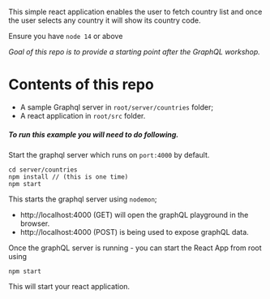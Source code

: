 This simple react application enables the user to fetch country list and once the user selects any country it will show its country code.

Ensure you have `node 14` or above

<i> Goal of this repo is to provide a starting point after the GraphQL workshop.
</i>

# Contents of this repo

- A sample Graphql server in `root/server/countries` folder;
- A react application in `root/src` folder.

##### To run this example you will need to do following.

Start the graphql server which runs on `port:4000` by default.

```
cd server/countries
npm install // (this is one time)
npm start
```

This starts the graphql server using `nodemon`;

- http://localhost:4000 (GET) will open the graphQL playground in the browser.
- http://localhost:4000 (POST) is being used to expose graphQL data.

Once the graphQL server is running - you can start the React App from root using

```
npm start
```

This will start your react application.
